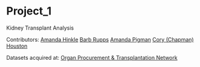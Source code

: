 # Project_1
Kidney Transplant Analysis

Contributors:
[Amanda Hinkle](https://www.linkedin.com/in/amanda-hinkle-9105941b6/)
[Barb Rupps](https://www.linkedin.com/in/barbrupps/)
[Amanda Pigman](https://www.linkedin.com/in/amanda-pigman-904558227/)
[Cory (Chapman) Houston](https://www.linkedin.com/in/cory-houston-679447147/)

Datasets acquired at: [Organ Procurement & Transplantation Network](https://optn.transplant.hrsa.gov/)
